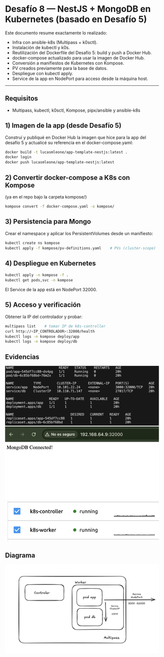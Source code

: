 # Desafío 8 — NestJS + MongoDB en Kubernetes (basado en Desafío 5)

Este documento resume exactamente lo realizado:
- Infra con ansible-k8s (Multipass + k0sctl).
- Instalación de kubectl y k0s.
- Reutilización del Dockerfile del Desafío 5: build y push a Docker Hub.
- docker-compose actualizado para usar la imagen de Docker Hub.
- Conversión a manifiestos de Kubernetes con Kompose.
- PV creados previamente para la base de datos.
- Despliegue con kubectl apply.
- Service de la app en NodePort para acceso desde la máquina host.

---

## Requisitos 
- Multipass, kubectl, k0sctl, Kompose, pipx/ansible y ansible-k8s

## 1) Imagen de la app (desde Desafío 5)
Construí y publiqué en Docker Hub la imagen que hice para la app del desafío 5 y actualicé su referencia en el docker-compose.yaml:
```bash
docker build -t lucasmleone/app-template-nestjs:latest .
docker login
docker push lucasmleone/app-template-nestjs:latest
```

## 2) Convertir docker-compose a K8s con Kompose
(ya en el repo bajo la carpeta kompose/)
```bash
kompose convert -f docker-compose.yaml -o kompose/
```

## 3) Persistencia para Mongo
Crear el namespace y aplicar los PersistentVolumes desde un manifiesto:
```bash
kubectl create ns kompose
kubectl apply -f kompose/pv-definitions.yaml    # PVs (cluster-scope)
```

## 4) Despliegue en Kubernetes
```bash
kubectl apply -n kompose -f .
kubectl get pods,svc -n kompose
```
El Service de la app está en NodePort 32000.

## 5) Acceso y verificación
Obtener la IP del controlador y probar:
```bash
multipass list    # tomar IP de k8s-controller
curl http://<IP_CONTROLADOR>:32000/health
kubectl logs -n kompose deploy/app
kubectl logs -n kompose deploy/db
```

## Evidencias
![alt text](img/terminal.png)
![alt text](img/nav.png)
![alt text](img/multipass.png)

## Diagrama
![alt text](img/esquema.png)